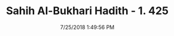 ---
title        : "Sahih Al-Bukhari Hadith - 1. 425"
date         : 7/25/2018 1:49:56 PM
draft        : false
type         : "hadith"
layout       : "hadith"
BookCode     : "SHB"
VolumeNumber : "1"
HadithNumber : "425"
categories  :  ["Prayer-Praying at places where the earth had sunken"]
tags  :  ["Abdullah bin Umar"]
---